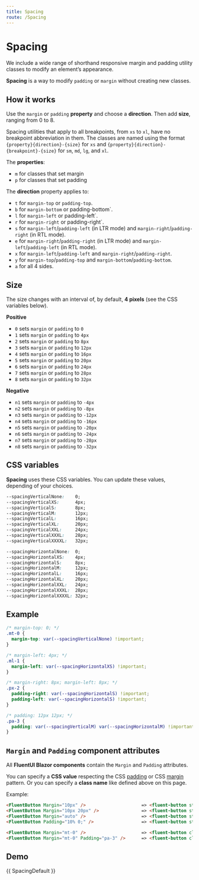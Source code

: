 ```yaml
---
title: Spacing
route: /Spacing
---
```


# Spacing

We include a wide range of shorthand responsive margin and padding utility
classes to modify an element’s appearance.

**Spacing** is a way to modify `padding` or `margin` without creating new classes.

## How it works

Use the `margin` or `padding` **property** and choose a **direction**.
Then add **size**, ranging from 0 to 8.

Spacing utilities that apply to all breakpoints, from `xs` to `xl`,
have no breakpoint abbreviation in them. 
The classes are named using the format `{property}{direction}-{size}`
for `xs` and `{property}{direction}-{breakpoint}-{size}` for `sm`, `md`, `lg`, and `xl`.

The **properties**:

- `m` for classes that set margin
- `p` for classes that set padding

The **direction** property applies to:

- `t` for `margin-top` or `padding-top`.
- `b` for `margin-bottom` or padding-bottom`.
- `l` for `margin-left` or padding-left`.
- `r` for `margin-right` or padding-right`.
- `s` for `margin-left`/`padding-left` (in LTR mode) and `margin-right`/`padding-right` (in RTL mode).
- `e` for `margin-right`/`padding-right` (in LTR mode) and `margin-left`/`padding-left` (in RTL mode).
- `x` for `margin-left`/`padding-left` and `margin-right`/`padding-right`.
- `y` for `margin-top`/`padding-top` and `margin-bottom`/`padding-bottom`.
- `a` for all 4 sides.

## Size

The size changes with an interval of, by default, **4 pixels** (see the CSS variables below).

**Positive**

- `0` sets `margin` or `padding` to `0`
- `1` sets `margin` or `padding` to `4px`
- `2` sets `margin` or `padding` to `8px`
- `3` sets `margin` or `padding` to `12px`
- `4` sets `margin` or `padding` to `16px`
- `5` sets `margin` or `padding` to `20px`
- `6` sets `margin` or `padding` to `24px`
- `7` sets `margin` or `padding` to `28px`
- `8` sets `margin` or `padding` to `32px`

**Negative**

- `n1` sets `margin` or `padding` to `-4px`
- `n2` sets `margin` or `padding` to `-8px`
- `n3` sets `margin` or `padding` to `-12px`
- `n4` sets `margin` or `padding` to `-16px`
- `n5` sets `margin` or `padding` to `-20px`
- `n6` sets `margin` or `padding` to `-24px`
- `n7` sets `margin` or `padding` to `-28px`
- `n8` sets `margin` or `padding` to `-32px`

## CSS variables

**Spacing** uses these CSS variables.
You can update these values, depending of your choices.

```css
--spacingVerticalNone:    0;
--spacingVerticalXS:      4px;
--spacingVerticalS:       8px;
--spacingVerticalM:       12px;
--spacingVerticalL:       16px;
--spacingVerticalXL:      20px;
--spacingVerticalXXL:     24px;
--spacingVerticalXXXL:    28px;
--spacingVerticalXXXXL:   32px;

--spacingHorizontalNone:  0;
--spacingHorizontalXS:    4px;
--spacingHorizontalS:     8px;
--spacingHorizontalM:     12px;
--spacingHorizontalL:     16px;
--spacingHorizontalXL:    20px;
--spacingHorizontalXXL:   24px;
--spacingHorizontalXXXL:  28px;
--spacingHorizontalXXXXL: 32px;
```

## Example

```css
/* margin-top: 0; */
.mt-0 {
  margin-top: var(--spacingVerticalNone) !important; 
}

/* margin-left: 4px; */
.ml-1 {
  margin-left: var(--spacingHorizontalXS) !important;
}

/* margin-right: 8px; margin-left: 8px; */
.px-2 {
  padding-right: var(--spacingHorizontalS) !important;
  padding-left: var(--spacingHorizontalS) !important;
}

/* padding: 12px 12px; */
.pa-3 {
  padding: var(--spacingVerticalM) var(--spacingHorizontalM) !important;
}
```

## `Margin` and `Padding` component attributes

All **FluentUI Blazor components** contain the `Margin` and `Padding` attributes.

You can specify a **CSS value** respecting the CSS [padding](https://developer.mozilla.org/docs/Web/CSS/padding)
or CSS [margin](https://developer.mozilla.org/docs/Web/CSS/margin) pattern.
Or you can specify a **class name** like defined above on this page.

Example:
```html
<FluentButton Margin="10px" />                     => <fluent-button style="margin: 10px;" />
<FluentButton Margin="10px 20px" />                => <fluent-button style="margin: 10px 20px;" />
<FluentButton Margin="auto" />                     => <fluent-button style="margin: auto;" />
<FluentButton Padding="10% 0;" />                  => <fluent-button style="padding: 10% 0;" />

<FluentButton Margin="mt-0" />                     => <fluent-button class="mt-0" />
<FluentButton Margin="mt-0" Padding="pa-3" />      => <fluent-button class="mt-0 pa-3" />
```

## Demo

{{ SpacingDefault }}
